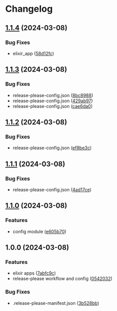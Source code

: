 # Changelog

## [1.1.4](https://github.com/nicolas-mark/release-please-testing/compare/v1.1.3...v1.1.4) (2024-03-08)


### Bug Fixes

* elixir_app ([58d12fc](https://github.com/nicolas-mark/release-please-testing/commit/58d12fc0cebd5509144dccadfbe1b20d9eeddf3d))

## [1.1.3](https://github.com/nicolas-mark/release-please-testing/compare/v1.1.2...v1.1.3) (2024-03-08)


### Bug Fixes

* release-please-config.json ([8bc8988](https://github.com/nicolas-mark/release-please-testing/commit/8bc8988df5a9191892c948140b3da6215e62c442))
* release-please-config.json ([429ab97](https://github.com/nicolas-mark/release-please-testing/commit/429ab979ef88796477e68cbbbc987a53045a6795))
* release-please-config.json ([cae6da0](https://github.com/nicolas-mark/release-please-testing/commit/cae6da07d2e7d2bfc42dd02b912bc615d8930194))

## [1.1.2](https://github.com/nicolas-mark/release-please-testing/compare/v1.1.1...v1.1.2) (2024-03-08)


### Bug Fixes

* release-please-config.json ([ef8be3c](https://github.com/nicolas-mark/release-please-testing/commit/ef8be3cd6562604ad2c73d4efb86a65bc9f2a01f))

## [1.1.1](https://github.com/nicolas-mark/release-please-testing/compare/v1.1.0...v1.1.1) (2024-03-08)


### Bug Fixes

* release-please-config.json ([4ad17ce](https://github.com/nicolas-mark/release-please-testing/commit/4ad17cec28b7a19f83416a0e6943fe18a88b117f))

## [1.1.0](https://github.com/nicolas-mark/release-please-testing/compare/v1.0.0...v1.1.0) (2024-03-08)


### Features

* config module ([e605b70](https://github.com/nicolas-mark/release-please-testing/commit/e605b70cb559e3cf6f208de84c724ef36b7ce941))

## 1.0.0 (2024-03-08)


### Features

* elixir apps ([7abfc9c](https://github.com/nicolas-mark/release-please-testing/commit/7abfc9c636f8b56ba83b147550dad6e9d90e9b26))
* release-please workflow and config ([0542032](https://github.com/nicolas-mark/release-please-testing/commit/0542032a91a63e4092075db1081c204d98000307))


### Bug Fixes

* .release-please-manifest.json ([3b528bb](https://github.com/nicolas-mark/release-please-testing/commit/3b528bb02ce93923aefffc9ec069ae6b6507757f))
